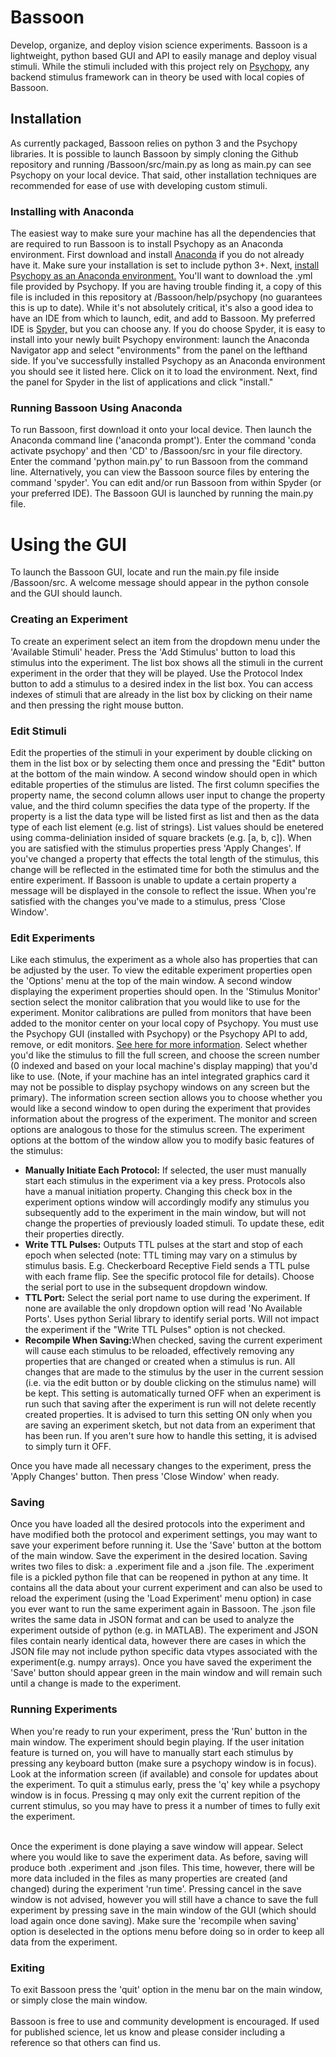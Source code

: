 # Bassoon
Develop, organize, and deploy vision science experiments. Bassoon is a lightweight, python based GUI and API to easily manage and deploy visual stimuli. While the stimuli included with this project rely on <a href = 'www.psychopy.org'>Psychopy</a>, any backend stimulus framework can in theory be used with local copies of Bassoon.

<h2>Installation</h2>
As currently packaged, Bassoon relies on python 3 and the Psychopy libraries. It is possible to launch Bassoon by simply cloning the Github repository and running /Bassoon/src/main.py as long as main.py can see Psychopy on your local device. That said, other installation techniques are recommended for ease of use with developing custom stimuli.

<h3>Installing with Anaconda</h3>
The easiest way to make sure your machine has all the dependencies that are required to run Bassoon is to install Psychopy as an Anaconda environment.
First download and install <a href = 'https://www.anaconda.com/products/individual'>Anaconda</a> if you do not already have it. Make sure your installation is set to include python 3+.
Next, <a href = 'https://www.psychopy.org/download.html#conda'>install Psychopy as an Anaconda environment.</a> You'll want to download the .yml file provided by Psychopy. If you are having trouble finding it, a copy of this file is included in this repository at /Bassoon/help/psychopy (no guarantees this is up to date).
While it's not absolutely critical, it's also a good idea to have an IDE from which to launch, edit, and add to Bassoon. My preferred IDE is <a href = 'https://www.spyder-ide.org/'>Spyder,</a> but you can choose any. If you do choose Spyder, it is easy to install into your newly built Psychopy environment: launch the Anaconda Navigator app and select "environments" from the panel on the lefthand side. If you've successfully installed Psychopy as an Anaconda environment you should see it listed here. Click on it to load the environment. Next, find the panel for Spyder in the list of applications and click "install."

<h3>Running Bassoon Using Anaconda</h3>
To run Bassoon, first download it onto your local device. Then launch the Anaconda command line ('anaconda prompt'). Enter the command 'conda activate psychopy' and then 'CD' to /Bassoon/src in your file directory. Enter the command 'python main.py' to run Bassoon from the command line. Alternatively, you can view the Bassoon source files by entering the command 'spyder'. You can edit and/or run Bassoon from within Spyder (or your preferred IDE). The Bassoon GUI is launched by running the main.py file.

<h1>Using the GUI</h1>
To launch the Bassoon GUI, locate and run the main.py file inside /Bassoon/src. A welcome message should appear in the python console and the GUI should launch.

<h3>Creating an Experiment</h3>
To create an experiment select an item from the dropdown menu under the 'Available Stimuli' header. Press the 'Add Stimulus' button to load this stimulus into the experiment. The list box shows all the stimuli in the current experiment in the order that they will be played. Use the Protocol Index button to add a stimulus to a desired index in the list box. You can access indexes of stimuli that are already in the list box by clicking on their name and then pressing the right mouse button.

<h3>Edit Stimuli</h3>
Edit the properties of the stimuli in your experiment by double clicking on them in the list box or by selecting them once and pressing the "Edit" button at the bottom of the main window. A second window should open in which editable properties of the stimulus are listed. The first column specifies the property name, the second column allows user input to change the property value, and the third column specifies the data type of the property. If the property is a list the data type will be listed first as list and then as the data type of each list element (e.g. list of strings). List values should be enetered using comma-deliniation insided of square brackets (e.g. [a, b, c]). When you are satisfied with the stimulus properties press 'Apply Changes'. If you've changed a property that effects the total length of the stimulus, this change will be reflected in the estimated time for both the stimulus and the entire experiment. If Bassoon is unable to update a certain property a message will be displayed in the console to reflect the issue. When you're satisfied with the changes you've made to a stimulus, press 'Close Window'.

<h3>Edit Experiments</h3>
Like each stimulus, the experiment as a whole also has properties that can be adjusted by the user. To view the editable experiment properties open the 'Options' menu at the top of the main window. A second window displaying the experiment properties should open. In the 'Stimulus Monitor' section select the monitor calibration that you would like to use for the experiment. Monitor calibrations are pulled from monitors that have been added to the monitor center on your local copy of Psychopy. You must use the Psychopy GUI (installed with Psychopy) or the Psychopy API to add, remove, or edit monitors. <a href = 'https://www.psychopy.org/api/monitors.html'>See here for more information</a>. Select whether you'd like the stimulus to fill the full screen, and choose the screen number (0 indexed and based on your local machine's display mapping) that you'd like to use. (Note, if your machine has an intel integrated graphics card it may not be possible to display psychopy windows on any screen but the primary). The information screen section allows you to choose whether you would like a second window to open during the experiment that provides information about the progress of the experiment. The monitor and screen options are analogous to those for the stimulus screen. The experiment options at the bottom of the window allow you to modify basic features of the stimulus:
<ul>
  <li><b>Manually Initiate Each Protocol:</b> If selected, the user must manually start each stimulus in the experiment via a key press. Protocols also have a manual initiation property. Changing this check box in the experiment options window will accordingly modify any stimulus you subsequently add to the experiment in the main window, but will not change the properties of previously loaded stimuli. To update these, edit their properties directly.</li>
  <li><b>Write TTL Pulses:</b> Outputs TTL pulses at the start and stop of each epoch when selected (note: TTL timing may vary on a stimulus by stimulus basis. E.g. Checkerboard Receptive Field sends a TTL pulse with each frame flip. See the specific protocol file for details). Choose the serial port to use in the subsequent dropdown window.</li>
    <li><b> TTL Port:</b> Select the serial port name to use during the experiment. If none are available the only dropdown option will read 'No Available Ports'. Uses python Serial library to identify serial ports. Will not impact the experiment if the "Write TTL Pulses" option is not checked.</li>
  <li><b>Recompile When Saving:</b>When checked, saving the current experiment will cause each stimulus to be reloaded, effectively removing any properties that are changed or created when a stimulus is run. All changes that are made to the stimulus by the user in the current session (i.e. via the edit button or by double clicking on the stimulus name) will be kept. This setting is automatically turned OFF when an experiment is run such that saving after the experiment is run will not delete recently created properties. It is advised to turn this setting ON only when you are saving an experiment sketch, but not data from an experiment that has been run. If you aren't sure how to handle this setting, it is advised to simply turn it OFF.</li>
</ul>
Once you have made all necessary changes to the experiment, press the 'Apply Changes' button. Then press 'Close Window' when ready.

<h3>Saving</h3>
Once you have loaded all the desired protocols into the experiment and have modified both the protocol and experiment settings, you may want to save your experiment before running it. Use the 'Save' button at the bottom of the main window. Save the experiment in the desired location. Saving writes two files to disk: a .experiment file and a .json file. The .experiment file is a pickled python file that can be reopened in python at any time. It contains all the data about your current experiment and can also be used to reload the experiment (using the 'Load Experiment' menu option) in case you ever want to run the same experiment again in Bassoon. The .json file writes the same data in JSON format and can be used to analyze the experiment outside of python (e.g. in MATLAB). The experiment and JSON files contain nearly identical data, however there are cases in which the JSON file may not include python specific data vtypes associated with the experiment(e.g. numpy arrays). Once you have saved the experiment the 'Save' button should appear green in the main window and will remain such until a change is made to the experiment.

<h3>Running Experiments</h3>
When you're ready to run your experiment, press the 'Run' button in the main window. The experiment should begin playing. If the user initation feature is turned on, you will have to manually start each stimulus by pressing any keyboard button (make sure a psychopy window is in focus). Look at the information screen (if available) and console for updates about the experiment. To quit a stimulus early, press the 'q' key while a psychopy window is in focus. Pressing q may only exit the current repition of the current stimulus, so you may have to press it a number of times to fully exit the experiment.

<br>Once the experiment is done playing a save window will appear. Select where you would like to save the experiment data. As before, saving will produce both .experiment and .json files. This time, however, there will be more data included in the files as many properties are created (and changed) during the experiment 'run time'. Pressing cancel in the save window is not advised, however you will still have a chance to save the full experiment by pressing save in the main window of the GUI (which should load again once done saving). Make sure the 'recompile when saving' option is deselected in the options menu before doing so in order to keep all data from the experiment.

<h3>Exiting</h3>
To exit Bassoon press the 'quit' option in the menu bar on the main window, or simply close the main window.
<br><br>
Bassoon is free to use and community development is encouraged. If used for published science, let us know and please consider including a reference so that others can find us.

